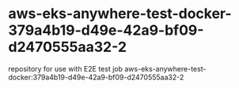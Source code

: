 # aws-eks-anywhere-test-docker-379a4b19-d49e-42a9-bf09-d2470555aa32-2
repository for use with E2E test job aws-eks-anywhere-test-docker:379a4b19-d49e-42a9-bf09-d2470555aa32-2
